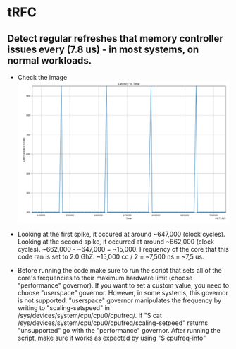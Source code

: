 # tRFC

## Detect regular refreshes that memory controller issues every (7.8 us) - in most systems, on normal workloads. 

* Check the image 
![Refresh spikes](spikes.png) 

* Looking at the first spike, it occured at around ~647,000 (clock cycles). Looking at the second spike, it occurred at around ~662,000 (clock cycles). ~662,000 - ~647,000 = ~15,000. Frequency of the core that this code ran is set to 2.0 GhZ. ~15,000 cc / 2 = ~7,500 ns = ~7,5 us.

* Before running the code make sure to run the script that sets all of the core's frequencies to their maximum hardware limit (choose "performance" governor). If you want to set a custom value, you need to choose "userspace" governor. However, in some systems, this governor is not supported. "userspace" governor manipulates the frequency by writing to "scaling-setspeed" in /sys/devices/system/cpu/cpu0/cpufreq/. If "$ cat /sys/devices/system/cpu/cpu0/cpufreq/scaling-setpeed" returns "unsupported" go with the "performance" governor. After running the script, make sure it works as expected by using "$ cpufreq-info"
